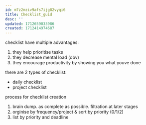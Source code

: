 ```yaml
---
id: m7z2mziv9afs7ijg82vyqi6
title: Checklist_guid
desc: ''
updated: 1712659033986
created: 1712414974687
---
```



checklist have multiple advantages:
1. they help prioritise tasks
2. they decrease mental load (obv)
3. they encourage productivity by showing you what youve done

there are 2 types of checklist:
- daily checklist
- project checklist

process for checklist creation
1. brain dump. as complete as possible. filtration at later stages
2. orginise by frequency/project & sort by priority (0/1/2)
3. list by priority and deadline
